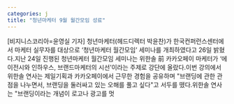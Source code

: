 ```yaml
---
categories: j
title: "청년마케터 9월 월간모임 성료"
---
```

[비지니스코리아=윤영실 기자] 청년마케터(헤드디렉터 박윤찬)가 한국컨퍼런스센터에서 마케터 실무자를 대상으로 ‘청년마케터 월간모임’ 세미나를 개최하였다고 26일 밝혔다.지난 24일 진행된 청년마케터 월간모임 세미나는 위한솔 前 카카오페이 마케터가 ‘에이전시와 인하우스, 브랜드마케터의 시선’이라는 주제로 강단에 올랐다.이번 강의에서 위한솔 연사는 제일기획과 카카오페이에서 근무한 경험을 공유하며 "브랜딩에 관한 관점을 나누면서, 브랜딩을 둘러싸고 있는 오해를 풀고 싶다"고 서두를 뗐다.위한솔 연사는 "브랜딩이라는 개념이 로고나 광고를 멋